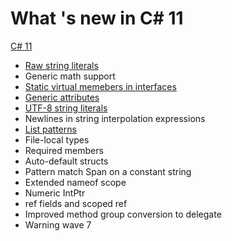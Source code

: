 ﻿# What 's new in C# 11

[C# 11](https://learn.microsoft.com/en-us/dotnet/csharp/whats-new/csharp-11)


- [Raw string literals](/RawStringLiteralsExample.cs)
- Generic math support
- [Static virtual memebers in interfaces](https://learn.microsoft.com/en-us/dotnet/csharp/whats-new/tutorials/static-virtual-interface-members)
- [Generic attributes](/GenericAttributesExample.cs) 
- [UTF-8 string literals](/Utf8StringLiteralsExample.cs)
- Newlines in string interpolation expressions
- [List patterns](/ListPatternsExample.cs) 
- File-local types
- Required members
- Auto-default structs
- Pattern match Span<char> on a constant string
- Extended nameof scope
- Numeric IntPtr
- ref fields and scoped ref
- Improved method group conversion to delegate
- Warning wave 7